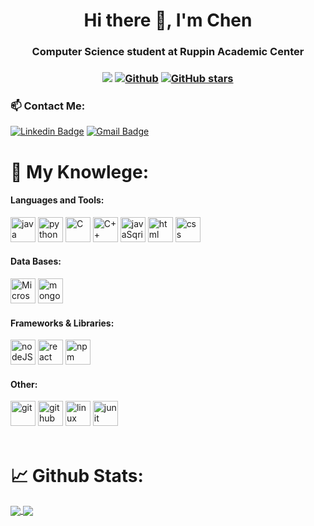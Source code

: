  <h1 align="center">Hi there 👋, I'm Chen</h1>
<h3 align="center">Computer Science student at Ruppin Academic Center</h3>

<h3 align="center"> 
  
![](https://visitor-badge.laobi.icu/badge?page_id=itay-kar.itay-kar) 
[![Github](https://img.shields.io/github/followers/TalMalchi?label=Followers&style=social)](https://github.com/ChenAhrak) 
[![GitHub stars](https://img.shields.io/github/stars/TalMalchi?label=Stars&style=social)](https://github.com/ChenAhrak)
  
</h3>


<h3> 📫 Contact Me:</h3>

[![Linkedin Badge](https://img.shields.io/badge/-Linkedin-blue?style=flat-square&logo=Linkedin&logoColor=white&link=http://www.linkedin.com/in/tal-malchi-39855b214/)](https://www.linkedin.com/in/chen-ahrak-45256322b//)
[![Gmail Badge](https://img.shields.io/badge/-chenahrak@gmail.com-c14438?style=flat-square&logo=Gmail&logoColor=white&link=mailto:itaygrx@gmail.com)](mailto:chenahrak@gmail.com)
<!--<a href="https://he-il.facebook.com/tal.malchi"><img src="https://img.shields.io/badge/Facebook-1877F2?style=for-the-badge&logo=facebook&logoColor=white" alt="facebook" height="20"/></a>-->


<h1> 🔬 My Knowlege:</h1>
<h4 align="left">Languages and Tools:</h3>
<p align="left"> 
<span>
    <img src="https://img.shields.io/badge/Java-ED8B00?style=for-the-badge&logo=java&logoColor=white" alt="java" height="40"/>
    <img src="https://img.shields.io/badge/Python-14354C?style=for-the-badge&logo=python&logoColor=white" alt="python" height="40"/>
    <img src="https://img.shields.io/badge/C-00599C?style=for-the-badge&logo=c&logoColor=white" alt="C" height="40"/>
    <img src="https://img.shields.io/badge/C%2B%2B-00599C?style=for-the-badge&logo=c%2B%2B&logoColor=white" alt="C++" height="40"/>
    <img src="https://img.shields.io/badge/JavaScript-F7DF1E?style=for-the-badge&logo=javascript&logoColor=black" alt="javaSqript" height="40"/>
    <img src="https://img.shields.io/badge/HTML5-E34F26?style=for-the-badge&logo=html5&logoColor=white" alt="html" height="40"/>
    <img src="https://img.shields.io/badge/CSS-239120?&style=for-the-badge&logo=css3&logoColor=white" alt="css" height="40"/> 
</span>

<h4 align="left">Data Bases:</h3>
<span>
    <img src="https://img.shields.io/badge/Microsoft SQL Server-grey?style=for-the-badge&logo=Microsoft SQL Server&logoColor=0000f" alt="Microsoft SQL Server" height="40"/> 
  <!-- <img src="https://img.shields.io/badge/MySQL-00000F?style=for-the-badge&logo=mysql&logoColor=white" alt="mySQL" height="40"/>-->
 <img src="https://img.shields.io/badge/MongoDB-4EA94B?style=for-the-badge&logo=mongodb&logoColor=white" alt="mongoDB" height="40"/>     
<!--     <img src="https://img.shields.io/badge/firebase-ffca28?style=for-the-badge&logo=firebase&logoColor=black" alt="firebase" height="40"/> -->
</span>

<h4 align="left">Frameworks & Libraries:</h3>
<span>
    <img src="https://img.shields.io/badge/Node.js-43853D?style=for-the-badge&logo=node.js&logoColor=white" alt="nodeJS" height="40"/>
    <img src="https://img.shields.io/badge/React-20232A?style=for-the-badge&logo=react&logoColor=61DAFB" alt="react" height="40"/>
    <img src="https://img.shields.io/badge/npm-CB3837?style=for-the-badge&logo=npm&logoColor=white" alt="npm" height="40"/>
</span> 

<h4 align="left">Other:</h3>
<span>
    <img src="https://img.shields.io/badge/Git-F05032?style=for-the-badge&logo=git&logoColor=white" alt="git" height="40"/>
    <img src="https://img.shields.io/badge/GitHub-100000?style=for-the-badge&logo=github&logoColor=white" alt="github" height="40"/>
    <img src="https://img.shields.io/badge/Linux-FCC624?style=for-the-badge&logo=linux&logoColor=black" alt="linux" height="40"/>
    <img src="https://img.shields.io/badge/Junit5-25A162?style=for-the-badge&logo=junit5&logoColor=white" alt="junit" height="40"/>
  
</span>
</br></br>
</p>
<h1>📈 Github Stats:</h1>
<a href="https://github.com/anuraghazra/github-readme-stats">
  <img align="center" src="https://github-readme-stats.vercel.app/api/top-langs/?username=ChenAhrak&theme=slateorange&layout=compact" />
</a>
<a href="https://github.com/anuraghazra/convoychat">
  <img align="center" src="https://github-readme-stats.vercel.app/api?username=ChenAhrak&show_icons=true&theme=slateorange&layout=compact&line_height=20" />
</a>
